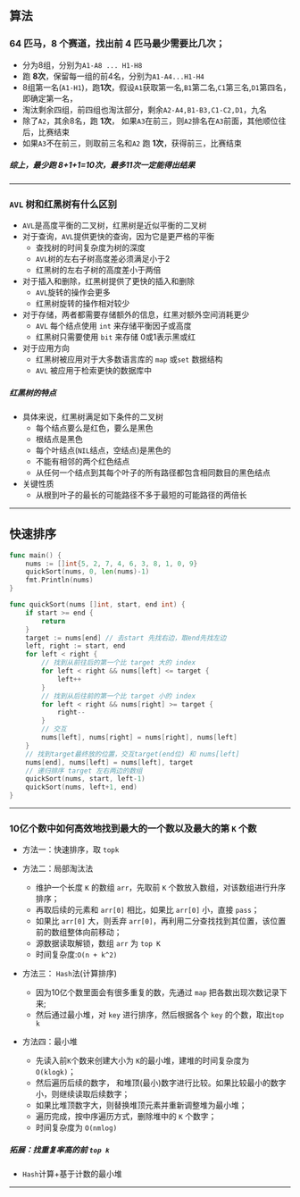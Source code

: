 ## 算法

### 64 匹马，8 个赛道，找出前 4 匹马最少需要比几次；

- 分为8组，分别为`A1-A8 ... H1-H8`
- 跑 **8次**，保留每一组的前4名，分别为`A1-A4...H1-H4`
- 8组第一名(`A1-H1`)，跑**1次**，假设`A1`获取第一名,`B1`第二名,`C1`第三名,`D1`第四名，即确定第一名，
- 淘汰剩余四组，前四组也淘汰部分，剩余`A2-A4,B1-B3,C1-C2,D1`，九名
- 除了`A2`，其余8名，跑 **1次**， 如果`A3`在前三，则`A2`排名在`A3`前面，其他顺位往后，比赛结束
- 如果`A3`不在前三，则取前三名和`A2` 跑 **1次**，获得前三，比赛结束

##### 综上，最少跑 8+1+1=10次，最多11次一定能得出结果

------

### `AVL` 树和红黑树有什么区别

- `AVL`是高度平衡的二叉树，红黑树是近似平衡的二叉树
- 对于查询，`AVL`提供更快的查询，因为它是更严格的平衡
  - 查找树的时间复杂度为树的深度
  - `AVL`树的左右子树高度差必须满足小于2
  - 红黑树的左右子树的高度差小于两倍
- 对于插入和删除，红黑树提供了更快的插入和删除
  - `AVL`旋转的操作会更多
  - 红黑树旋转的操作相对较少
- 对于存储，两者都需要存储额外的信息，红黑对额外空间消耗更少
  - `AVL` 每个结点使用 `int` 来存储平衡因子或高度
  - 红黑树只需要使用  `bit` 来存储 0或1表示黑或红 
- 对于应用方向
  - 红黑树被应用对于大多数语言库的 `map` 或`set` 数据结构
  - `AVL` 被应用于检索更快的数据库中

##### 红黑树的特点

- 具体来说，红黑树满足如下条件的二叉树
  - 每个结点要么是红色，要么是黑色
  - 根结点是黑色
  - 每个叶结点(`NIL`结点，空结点)是黑色的
  - 不能有相邻的两个红色结点
  - 从任何一个结点到其每个叶子的所有路径都包含相同数目的黑色结点
- 关键性质
  - 从根到叶子的最长的可能路径不多于最短的可能路径的两倍长

------

## 快速排序

```go
func main() {
	nums := []int{5, 2, 7, 4, 6, 3, 8, 1, 0, 9}
	quickSort(nums, 0, len(nums)-1)
	fmt.Println(nums)
}

func quickSort(nums []int, start, end int) {
	if start >= end {
		return
	}
	target := nums[end] // 去start 先找右边，取end先找左边
	left, right := start, end
	for left < right {
		// 找到从前往后的第一个比 target 大的 index
		for left < right && nums[left] <= target {
			left++
		}
		// 找到从后往前的第一个比 target 小的 index
		for left < right && nums[right] >= target {
			right--
		}
		// 交互
		nums[left], nums[right] = nums[right], nums[left]
	}
	// 找到target最终放的位置，交互target(end位) 和 nums[left]
	nums[end], nums[left] = nums[left], target
	// 递归排序 target 左右两边的数组
	quickSort(nums, start, left-1)
	quickSort(nums, left+1, end)
}
```

------

### 10亿个数中如何高效地找到最大的一个数以及最大的第 `K` 个数

- 方法一：快速排序，取 `topk`

- 方法二：局部淘汰法
  - 维护一个长度 `K` 的数组 `arr`，先取前 `K` 个数放入数组，对该数组进行升序排序；
  - 再取后续的元素和 `arr[0]` 相比，如果比 `arr[0]` 小，直接 `pass`；
  - 如果比 `arr[0]` 大，则丢弃 `arr[0]`，再利用二分查找找到其位置，该位置前的数组整体向前移动；
  - 源数据读取解锁，数组 `arr` 为 `top K`
  - 时间复杂度:`O(n + k^2)`

- 方法三： `Hash`法(计算排序)
  - 因为10亿个数里面会有很多重复的数，先通过 `map` 把各数出现次数记录下来;
  - 然后通过最小堆，对 `key` 进行排序，然后根据各个 `key` 的个数，取出`top k`

- 方法四：最小堆
  - 先读入前`K`个数来创建大小为 `K`的最小堆，建堆的时间复杂度为 `O(klogk)`；
  - 然后遍历后续的数字， 和堆顶(最小)数字进行比较。如果比较最小的数字小，则继续读取后续数字；
  - 如果比堆顶数字大，则替换堆顶元素并重新调整堆为最小堆；
  - 遍历完成，按中序遍历方式，删除堆中的 `K` 个数字；
  - 时间复杂度为 `O(nmlog)`
  
##### 拓展：找重复率高的前 `top k`

- `Hash`计算+基于计数的最小堆

------
